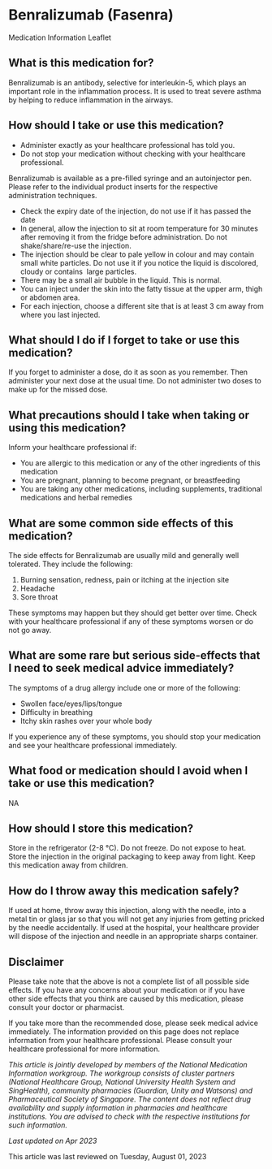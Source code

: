 # Benralizumab (Fasenra)

Medication Information Leaflet

What is this medication for?
----------------------------

Benralizumab is an antibody, selective for interleukin-5, which plays an important role in the inflammation process. It is used to treat severe asthma by helping to reduce inflammation in the airways.

How should I take or use this medication?
-----------------------------------------

* Administer exactly as your healthcare professional has told you.
* Do not stop your medication without checking with your healthcare professional.

Benralizumab is available as a pre-filled syringe and an autoinjector pen. Please refer to the individual product inserts for the respective administration techniques. 

* Check the expiry date of the injection, do not use if it has passed the date
* In general, allow the injection to sit at room temperature for 30 minutes after removing it from the fridge before administration. Do not shake/share/re-use the injection.
* The injection should be clear to pale yellow in colour and may contain small white particles. Do not use it if you notice the liquid is discolored, cloudy or contains  large particles.
* There may be a small air bubble in the liquid. This is normal.
* You can inject under the skin into the fatty tissue at the upper arm, thigh or abdomen area.
* For each injection, choose a different site that is at least 3 cm away from where you last injected.

What should I do if I forget to take or use this medication?
------------------------------------------------------------

If you forget to administer a dose, do it as soon as you remember. Then administer your next dose at the usual time. Do not administer two doses to make up for the missed dose.

What precautions should I take when taking or using this medication?
--------------------------------------------------------------------

Inform your healthcare professional if:

* You are allergic to this medication or any of the other ingredients of this medication
* You are pregnant, planning to become pregnant, or breastfeeding
* You are taking any other medications, including supplements, traditional medications and herbal remedies

What are some common side effects of this medication?
-----------------------------------------------------

The side effects for Benralizumab are usually mild and generally well tolerated. They include the following:

1. Burning sensation, redness, pain or itching at the injection site
2. Headache
3. Sore throat

These symptoms may happen but they should get better over time. Check with your healthcare professional if any of these symptoms worsen or do not go away.

What are some rare but serious side-effects that I need to seek medical advice immediately?
-------------------------------------------------------------------------------------------

The symptoms of a drug allergy include one or more of the following:

* Swollen face/eyes/lips/tongue
* Difficulty in breathing
* Itchy skin rashes over your whole body

If you experience any of these symptoms, you should stop your medication and see your healthcare professional immediately.

What food or medication should I avoid when I take or use this medication?
--------------------------------------------------------------------------

NA

How should I store this medication?
-----------------------------------

Store in the refrigerator (2-8 °C). Do not freeze. Do not expose to heat. Store the injection in the original packaging to keep away from light. Keep this medication away from children.

How do I throw away this medication safely?
-------------------------------------------

If used at home, throw away this injection, along with the needle, into a metal tin or glass jar so that you will not get any injuries from getting pricked by the needle accidentally. If used at the hospital, your healthcare provider will dispose of the injection and needle in an appropriate sharps container.

Disclaimer
----------

Please take note that the above is not a complete list of all possible side effects. If you have any concerns about your medication or if you have other side effects that you think are caused by this medication, please consult your doctor or pharmacist.

If you take more than the recommended dose, please seek medical advice immediately. The information provided on this page does not replace information from your healthcare professional. Please consult your healthcare professional for more information.

*This article is jointly developed by members of the National Medication Information workgroup. The workgroup consists of cluster partners (National Healthcare Group, National University Health System and SingHealth), community pharmacies (Guardian, Unity and Watsons) and Pharmaceutical Society of Singapore. The content does not reflect drug availability and supply information in pharmacies and healthcare institutions. You are advised to check with the respective institutions for such information.*

*Last updated on Apr 2023*

This article was last reviewed on
Tuesday, August 01, 2023